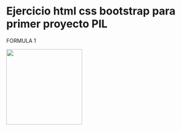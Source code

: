 <h1> Ejercicio html css bootstrap para primer proyecto PIL </h1>
<p> FORMULA 1 </p>
<p alaign="right">
  <img height="200" src="https://user-images.githubusercontent.com/29457718/193470020-df5e8782-9e63-4fb4-a525-1de2065b5cbc.png" />
</p>

